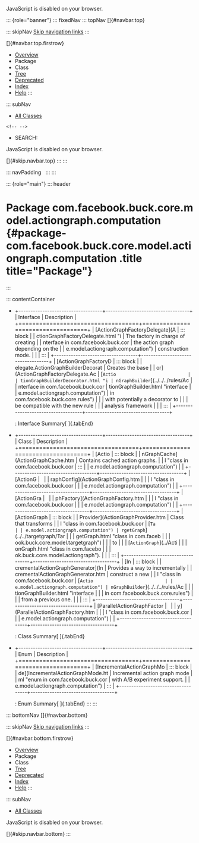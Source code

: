<div>

JavaScript is disabled on your browser.

</div>

::: {role="banner"}
::: fixedNav
::: topNav
[]{#navbar.top}

::: skipNav
[Skip navigation links](#skip.navbar.top "Skip navigation links")
:::

[]{#navbar.top.firstrow}

-   [Overview](../../../../../../../index.html)
-   Package
-   Class
-   [Tree](package-tree.html)
-   [Deprecated](../../../../../../../deprecated-list.html)
-   [Index](../../../../../../../index-all.html)
-   [Help](../../../../../../../help-doc.html)
:::

::: subNav
-   [All Classes](../../../../../../../allclasses.html)

```{=html}
<!-- -->
```
-   SEARCH:

<div>

<div>

JavaScript is disabled on your browser.

</div>

</div>

[]{#skip.navbar.top}
:::
:::

::: navPadding
 
:::
:::

::: {role="main"}
::: header
# Package com.facebook.buck.core.model.actiongraph.computation {#package-com.facebook.buck.core.model.actiongraph.computation .title title="Package"}
:::

::: contentContainer
-   +-----------------------------------+-----------------------------------+
    | Interface                         | Description                       |
    +===================================+===================================+
    | [ActionGraphFactoryDelegate](A    | ::: block                         |
    | ctionGraphFactoryDelegate.html "i | The factory in charge of creating |
    | nterface in com.facebook.buck.cor | the action graph depending on the |
    | e.model.actiongraph.computation") | construction mode.                |
    |                                   | :::                               |
    +-----------------------------------+-----------------------------------+
    | [ActionGraphFactoryD              | ::: block                         |
    | elegate.ActionGraphBuilderDecorat | Creates the base                  |
    | or](ActionGraphFactoryDelegate.Ac | [`Actio                           |
    | tionGraphBuilderDecorator.html "i | nGraphBuilder`](../../../rules/Ac |
    | nterface in com.facebook.buck.cor | tionGraphBuilder.html "interface  |
    | e.model.actiongraph.computation") | in com.facebook.buck.core.rules") |
    |                                   | with potentially a decorator to   |
    |                                   | be compatible with the new rule   |
    |                                   | analysis framework                |
    |                                   | :::                               |
    +-----------------------------------+-----------------------------------+

    : Interface Summary[ ]{.tabEnd}

-   +-----------------------------------+-----------------------------------+
    | Class                             | Description                       |
    +===================================+===================================+
    | [Actio                            | ::: block                         |
    | nGraphCache](ActionGraphCache.htm | Contains cached action graphs.    |
    | l "class in com.facebook.buck.cor | :::                               |
    | e.model.actiongraph.computation") |                                   |
    +-----------------------------------+-----------------------------------+
    | [ActionG                          |                                   |
    | raphConfig](ActionGraphConfig.htm |                                   |
    | l "class in com.facebook.buck.cor |                                   |
    | e.model.actiongraph.computation") |                                   |
    +-----------------------------------+-----------------------------------+
    | [ActionGra                        |                                   |
    | phFactory](ActionGraphFactory.htm |                                   |
    | l "class in com.facebook.buck.cor |                                   |
    | e.model.actiongraph.computation") |                                   |
    +-----------------------------------+-----------------------------------+
    | [ActionGraph                      | ::: block                         |
    | Provider](ActionGraphProvider.htm | Class that transforms             |
    | l "class in com.facebook.buck.cor | [`Ta                              |
    | e.model.actiongraph.computation") | rgetGraph`](../../targetgraph/Tar |
    |                                   | getGraph.html "class in com.faceb |
    |                                   | ook.buck.core.model.targetgraph") |
    |                                   | to                                |
    |                                   | [`ActionGraph`](../Acti           |
    |                                   | onGraph.html "class in com.facebo |
    |                                   | ok.buck.core.model.actiongraph"). |
    |                                   | :::                               |
    +-----------------------------------+-----------------------------------+
    | [In                               | ::: block                         |
    | crementalActionGraphGenerator](In | Provides a way to incrementally   |
    | crementalActionGraphGenerator.htm | construct a new                   |
    | l "class in com.facebook.buck.cor | [`Actio                           |
    | e.model.actiongraph.computation") | nGraphBuilder`](../../../rules/Ac |
    |                                   | tionGraphBuilder.html "interface  |
    |                                   | in com.facebook.buck.core.rules") |
    |                                   | from a previous one.              |
    |                                   | :::                               |
    +-----------------------------------+-----------------------------------+
    | [ParallelActionGraphFactor        |                                   |
    | y](ParallelActionGraphFactory.htm |                                   |
    | l "class in com.facebook.buck.cor |                                   |
    | e.model.actiongraph.computation") |                                   |
    +-----------------------------------+-----------------------------------+

    : Class Summary[ ]{.tabEnd}

-   +-----------------------------------+-----------------------------------+
    | Enum                              | Description                       |
    +===================================+===================================+
    | [IncrementalActionGraphMo         | ::: block                         |
    | de](IncrementalActionGraphMode.ht | Incremental action graph mode     |
    | ml "enum in com.facebook.buck.cor | with A/B experiment support.      |
    | e.model.actiongraph.computation") | :::                               |
    +-----------------------------------+-----------------------------------+

    : Enum Summary[ ]{.tabEnd}
:::
:::

::: bottomNav
[]{#navbar.bottom}

::: skipNav
[Skip navigation links](#skip.navbar.bottom "Skip navigation links")
:::

[]{#navbar.bottom.firstrow}

-   [Overview](../../../../../../../index.html)
-   Package
-   Class
-   [Tree](package-tree.html)
-   [Deprecated](../../../../../../../deprecated-list.html)
-   [Index](../../../../../../../index-all.html)
-   [Help](../../../../../../../help-doc.html)
:::

::: subNav
-   [All Classes](../../../../../../../allclasses.html)

<div>

<div>

JavaScript is disabled on your browser.

</div>

</div>

[]{#skip.navbar.bottom}
:::
